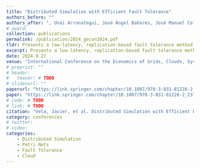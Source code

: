 ```yaml
---
title: "Distributed Simulation with Efficient Fault Tolerance"
authors_before: ""
authors_after: ", Unai Arronategui, José Ángel Bañares, José Manuel Colom"
# award:
collection: publications
permalink: /publication/2024_gecon2024.pdf
tldr: Presents a low-latency, replication-based fault tolerance method for conservative distributed simulation. The approach reduces messaging and synchronization, maintains consistency, and achieves near-native performance with minimal overhead and fast recovery after faults.
excerpt: Presents a low-latency, replication-based fault tolerance method for conservative distributed simulation. The approach reduces messaging and synchronization, maintains consistency, and achieves near-native performance with minimal overhead and fast recovery after faults.
date: 2024-9-27
venue: "International Conference on the Economics of Grids, Clouds, Systems, and Services (GECON 2024)"
# preprint: ""
# header:
#   teaser: # TODO
# slidesurl: ""
paperurl: "https://link.springer.com/chapter/10.1007/978-3-031-81226-2_23"
paper: "https://link.springer.com/chapter/10.1007/978-3-031-81226-2_23"
# code: # TODO
# link: # TODO
citation: "Vela, Javier, et al. Distributed Simulation with Efficient Fault Tolerance. International Conference on the Economics of Grids, Clouds, Systems, and Services. Cham: Springer Nature Switzerland, 2024."
category: conferences
# twitter:
# video:
categories:
    - Distributed Simulation
    - Petri Nets
    - Fault Tolerance
    - Cloud
---
```

